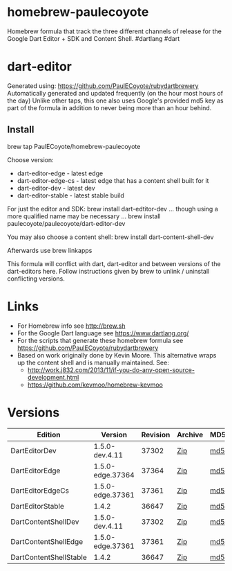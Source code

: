 homebrew-paulecoyote
====================

Homebrew formula that track the three different channels of release for the Google Dart Editor + SDK and Content Shell.  #dartlang #dart

dart-editor
===========

Generated using: https://github.com/PaulECoyote/rubydartbrewery
Automatically generated and updated frequently (on the hour most hours of the day)
Unlike other taps, this one also uses Google's provided md5 key as part of the formula in addition to never being more than an hour behind.

Install
-------
brew tap PaulECoyote/homebrew-paulecoyote

Choose version:
* dart-editor-edge - latest edge
* dart-editor-edge-cs - latest edge that has a content shell built for it
* dart-editor-dev - latest dev
* dart-editor-stable - latest stable build

For just the editor and SDK:
brew install dart-edtitor-dev
... though using a more qualified name may be necessary ...
brew install paulecoyote/paulecoyote/dart-editor-dev

You may also choose a content shell:
brew install dart-content-shell-dev

Afterwards use 
brew linkapps

This formula will conflict with dart, dart-editor and between versions of the dart-editors here.  Follow instructions given by brew to unlink / uninstall conflicting versions.

Links
=====
* For Homebrew info see http://brew.sh
* For the Google Dart language see https://www.dartlang.org/
* For the scripts that generate these homebrew formula see https://github.com/PaulECoyote/rubydartbrewery
* Based on work originally done by Kevin Moore. This alternative wraps up the content shell and is manually maintained.  See: 
    * http://work.j832.com/2013/11/if-you-do-any-open-source-development.html
    * https://github.com/kevmoo/homebrew-kevmoo

Versions
========
| Edition | Version | Revision | Archive | MD5 | Notes |
| ------- | ------- | -------- | ------- | --- | ----- |
| DartEditorDev | 1.5.0-dev.4.11 | 37302 | [Zip](http://storage.googleapis.com/dart-archive/channels/dev/release/37302/editor/darteditor-macos-x64.zip) | [md5](http://storage.googleapis.com/dart-archive/channels/dev/release/37302/editor/darteditor-macos-x64.zip.md5sum) | [Changes](http://storage.googleapis.com/dart-archive/channels/dev/release/latest/changelog.html) |
| DartEditorEdge | 1.5.0-edge.37364 | 37364 | [Zip](http://storage.googleapis.com/dart-archive/channels/be/raw/37364/editor/darteditor-macos-x64.zip) | [md5](http://storage.googleapis.com/dart-archive/channels/be/raw/37364/editor/darteditor-macos-x64.zip.md5sum) | - |
| DartEditorEdgeCs | 1.5.0-edge.37361 | 37361 | [Zip](http://storage.googleapis.com/dart-archive/channels/be/raw/37361/editor/darteditor-macos-x64.zip) | [md5](http://storage.googleapis.com/dart-archive/channels/be/raw/37361/editor/darteditor-macos-x64.zip.md5sum) | - |
| DartEditorStable | 1.4.2 | 36647 | [Zip](http://storage.googleapis.com/dart-archive/channels/stable/release/36647/editor/darteditor-macos-x64.zip) | [md5](http://storage.googleapis.com/dart-archive/channels/stable/release/36647/editor/darteditor-macos-x64.zip.md5sum) | [Changes](http://storage.googleapis.com/dart-archive/channels/stable/release/latest/changelog.html) |
| DartContentShellDev | 1.5.0-dev.4.11 | 37302 | [Zip](http://storage.googleapis.com/dart-archive/channels/dev/release/37302/dartium/content_shell-macos-ia32-release.zip) | [md5](http://storage.googleapis.com/dart-archive/channels/dev/release/37302/dartium/content_shell-macos-ia32-release.zip.md5sum) | - |
| DartContentShellEdge | 1.5.0-edge.37361 | 37361 | [Zip](http://storage.googleapis.com/dart-archive/channels/be/raw/37361/dartium/content_shell-macos-ia32-release.zip) | [md5](http://storage.googleapis.com/dart-archive/channels/be/raw/37361/dartium/content_shell-macos-ia32-release.zip.md5sum) | - |
| DartContentShellStable | 1.4.2 | 36647 | [Zip](http://storage.googleapis.com/dart-archive/channels/stable/release/36647/dartium/content_shell-macos-ia32-release.zip) | [md5](http://storage.googleapis.com/dart-archive/channels/stable/release/36647/dartium/content_shell-macos-ia32-release.zip.md5sum) | - |
